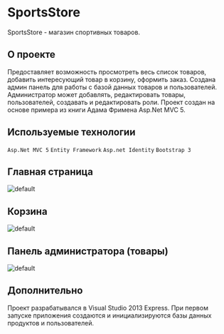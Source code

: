 # SportsStore
SportsStore - магазин спортивных товаров.

## О проекте

Предоставляет возможность просмотреть весь список товаров, добавить интересующий товар в корзину, оформить заказ.
Создана админ панель для работы с базой данных товаров и пользователей. Администратор может добавлять, редактировать товары,
пользователей, создавать и редактировать роли. Проект создан на основе примера из книги Адама Фримена Asp.Net MVC 5.

## Используемые технологии

`Asp.Net MVC 5`
`Entity Framework`
`Asp.net Identity`
`Bootstrap 3`

## Главная страница

![default](https://user-images.githubusercontent.com/31206217/32991036-57af56d8-cd45-11e7-8559-f059c47cd3ba.PNG)

## Корзина

![default](https://user-images.githubusercontent.com/31206217/32991078-fbb1a006-cd45-11e7-8084-14b54a85033a.PNG)

## Панель администратора (товары)

![default](https://user-images.githubusercontent.com/31206217/32991093-412217f6-cd46-11e7-98fc-c8587f01ad13.PNG)

## Дополнительно

Проект разрабатывался в Visual Studio 2013 Express. При первом запуске приложения создаются и инициализируются базы данных продуктов и пользователей.


  
